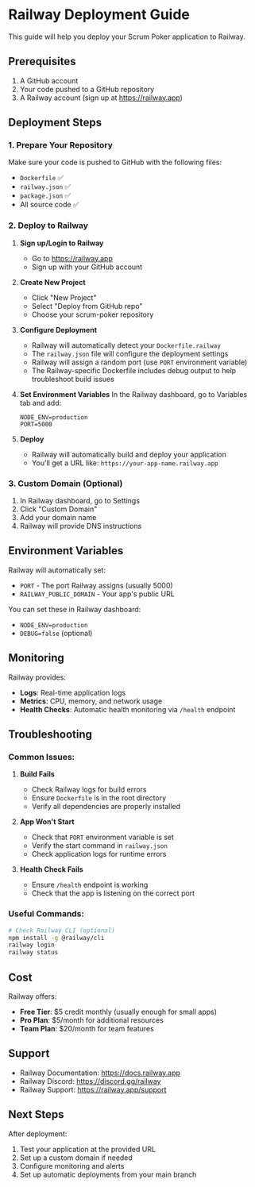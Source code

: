 # Railway Deployment Guide

This guide will help you deploy your Scrum Poker application to Railway.

## Prerequisites

1. A GitHub account
2. Your code pushed to a GitHub repository
3. A Railway account (sign up at https://railway.app)

## Deployment Steps

### 1. Prepare Your Repository

Make sure your code is pushed to GitHub with the following files:
- `Dockerfile` ✅
- `railway.json` ✅
- `package.json` ✅
- All source code ✅

### 2. Deploy to Railway

1. **Sign up/Login to Railway**
   - Go to https://railway.app
   - Sign up with your GitHub account

2. **Create New Project**
   - Click "New Project"
   - Select "Deploy from GitHub repo"
   - Choose your scrum-poker repository

3. **Configure Deployment**
   - Railway will automatically detect your `Dockerfile.railway`
   - The `railway.json` file will configure the deployment settings
   - Railway will assign a random port (use `PORT` environment variable)
   - The Railway-specific Dockerfile includes debug output to help troubleshoot build issues

4. **Set Environment Variables**
   In the Railway dashboard, go to Variables tab and add:
   ```
   NODE_ENV=production
   PORT=5000
   ```

5. **Deploy**
   - Railway will automatically build and deploy your application
   - You'll get a URL like: `https://your-app-name.railway.app`

### 3. Custom Domain (Optional)

1. In Railway dashboard, go to Settings
2. Click "Custom Domain"
3. Add your domain name
4. Railway will provide DNS instructions

## Environment Variables

Railway will automatically set:
- `PORT` - The port Railway assigns (usually 5000)
- `RAILWAY_PUBLIC_DOMAIN` - Your app's public URL

You can set these in Railway dashboard:
- `NODE_ENV=production`
- `DEBUG=false` (optional)

## Monitoring

Railway provides:
- **Logs**: Real-time application logs
- **Metrics**: CPU, memory, and network usage
- **Health Checks**: Automatic health monitoring via `/health` endpoint

## Troubleshooting

### Common Issues:

1. **Build Fails**
   - Check Railway logs for build errors
   - Ensure `Dockerfile` is in the root directory
   - Verify all dependencies are properly installed

2. **App Won't Start**
   - Check that `PORT` environment variable is set
   - Verify the start command in `railway.json`
   - Check application logs for runtime errors

3. **Health Check Fails**
   - Ensure `/health` endpoint is working
   - Check that the app is listening on the correct port

### Useful Commands:

```bash
# Check Railway CLI (optional)
npm install -g @railway/cli
railway login
railway status
```

## Cost

Railway offers:
- **Free Tier**: $5 credit monthly (usually enough for small apps)
- **Pro Plan**: $5/month for additional resources
- **Team Plan**: $20/month for team features

## Support

- Railway Documentation: https://docs.railway.app
- Railway Discord: https://discord.gg/railway
- Railway Support: https://railway.app/support

## Next Steps

After deployment:
1. Test your application at the provided URL
2. Set up a custom domain if needed
3. Configure monitoring and alerts
4. Set up automatic deployments from your main branch
